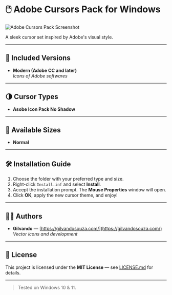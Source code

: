 # 🖱️ Adobe Cursors Pack for Windows

![Adobe Cursors Pack Screenshot](https://github.com/eugilvando/Adobe-cursors-for-Windows/image/screenshot.jpg)

A sleek cursor set inspired by Adobe's visual style.

---

## 🎨 Included Versions

- **Modern (Adobe CC and later)**  
  *Icons of Adobe softwares*


---

## 🌗 Cursor Types

- **Asobe Icon Pack No Shadow**

---

## 📏 Available Sizes

- **Normal**

---

## 🛠️ Installation Guide

1. Choose the folder with your preferred type and size.
2. Right-click `Install.inf` and select **Install**.
3. Accept the installation prompt. The **Mouse Properties** window will open.
4. Click **OK**, apply the new cursor theme, and enjoy!

---

## 👨‍💻 Authors

- **Gilvando** — [https://gilvandosouza.com/](https://gilvandosouza.com/)  
  *Vector icons and development*

---

## 📄 License

This project is licensed under the **MIT License** — see [LICENSE.md](https://rem.mit-license.org/) for details.

---

> Tested on Windows 10 & 11.
